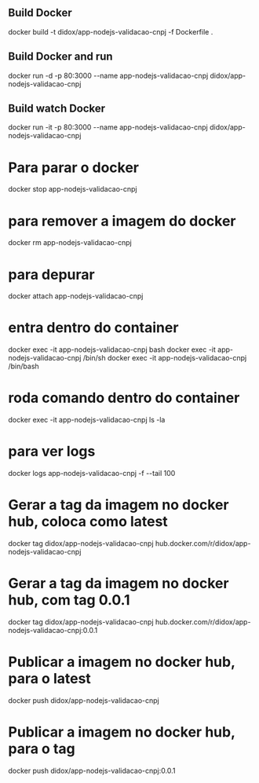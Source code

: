 
## Build Docker
docker build -t didox/app-nodejs-validacao-cnpj -f Dockerfile .

## Build Docker and run
docker run -d -p 80:3000 --name app-nodejs-validacao-cnpj didox/app-nodejs-validacao-cnpj

## Build watch Docker
docker run -it -p 80:3000 --name app-nodejs-validacao-cnpj didox/app-nodejs-validacao-cnpj

# Para parar o docker
docker stop app-nodejs-validacao-cnpj

# para remover a imagem do docker
docker rm app-nodejs-validacao-cnpj

# para depurar
docker attach app-nodejs-validacao-cnpj

# entra dentro do container
docker exec -it app-nodejs-validacao-cnpj bash
docker exec -it app-nodejs-validacao-cnpj /bin/sh
docker exec -it app-nodejs-validacao-cnpj /bin/bash

# roda comando dentro do container
docker exec -it app-nodejs-validacao-cnpj ls -la

# para ver logs
docker logs app-nodejs-validacao-cnpj -f --tail 100

# Gerar a tag da imagem no docker hub, coloca como latest
docker tag didox/app-nodejs-validacao-cnpj hub.docker.com/r/didox/app-nodejs-validacao-cnpj

# Gerar a tag da imagem no docker hub, com tag 0.0.1
docker tag didox/app-nodejs-validacao-cnpj hub.docker.com/r/didox/app-nodejs-validacao-cnpj:0.0.1

# Publicar a imagem no docker hub, para o latest
docker push didox/app-nodejs-validacao-cnpj

# Publicar a imagem no docker hub, para o tag 
docker push didox/app-nodejs-validacao-cnpj:0.0.1